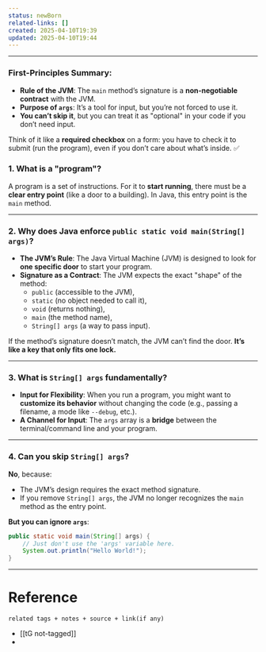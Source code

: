 ```yaml
---
status: newBorn
related-links: []
created: 2025-04-10T19:39
updated: 2025-04-10T19:44
---
```

---


### **First-Principles Summary**:

- **Rule of the JVM**: The `main` method’s signature is a **non-negotiable contract** with the JVM.
- **Purpose of `args`**: It’s a tool for input, but you’re not forced to use it.
- **You can’t skip it**, but you can treat it as "optional" in your code if you don’t need input.

Think of it like a **required checkbox** on a form: you have to check it to submit (run the program), even if you don’t care about what’s inside. ✅


### **1. What is a "program"?**

A program is a set of instructions. For it to **start running**, there must be a **clear entry point** (like a door to a building). In Java, this entry point is the `main` method.

---

### **2. Why does Java enforce `public static void main(String[] args)`?**

- **The JVM’s Rule**: The Java Virtual Machine (JVM) is designed to look for **one specific door** to start your program.
- **Signature as a Contract**: The JVM expects the exact "shape" of the method:
    - `public` (accessible to the JVM),
    - `static` (no object needed to call it),
    - `void` (returns nothing),
    - `main` (the method name),
    - `String[] args` (a way to pass input).

If the method’s signature doesn’t match, the JVM can’t find the door. **It’s like a key that only fits one lock.**

---

### **3. What is `String[] args` fundamentally?**

- **Input for Flexibility**: When you run a program, you might want to **customize its behavior** without changing the code (e.g., passing a filename, a mode like `--debug`, etc.).
- **A Channel for Input**: The `args` array is a **bridge** between the terminal/command line and your program.

---

### **4. Can you skip `String[] args`?**

**No**, because:

- The JVM’s design requires the exact method signature.
- If you remove `String[] args`, the JVM no longer recognizes the `main` method as the entry point.

**But you can ignore `args`**:

```java
public static void main(String[] args) {
    // Just don't use the 'args' variable here.  
    System.out.println("Hello World!"); 
}
```

---




# Reference
`related tags + notes + source + link(if any)`
 
- [[tG not-tagged]]
- 